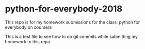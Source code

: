 # python-for-everybody-2018
This repo is for my homework submissions for the class, python for everybody on coursera

This is a test file to see how to do git commits while submitting my homework to this repo
